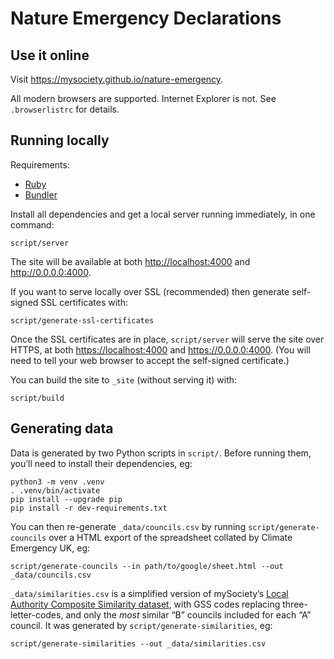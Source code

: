 # Nature Emergency Declarations

## Use it online

Visit <https://mysociety.github.io/nature-emergency>.

All modern browsers are supported. Internet Explorer is not. See `.browserlistrc` for details.

## Running locally

Requirements:

- [Ruby](https://www.ruby-lang.org/en/documentation/installation/)
- [Bundler](https://bundler.io/#getting-started)

Install all dependencies and get a local server running immediately, in one command:

    script/server

The site will be available at both <http://localhost:4000> and <http://0.0.0.0:4000>.

If you want to serve locally over SSL (recommended) then generate self-signed SSL certificates with:

    script/generate-ssl-certificates

Once the SSL certificates are in place, `script/server` will serve the site over HTTPS, at both <https://localhost:4000> and <https://0.0.0.0:4000>. (You will need to tell your web browser to accept the self-signed certificate.)

You can build the site to `_site` (without serving it) with:

    script/build

## Generating data

Data is generated by two Python scripts in `script/`. Before running them, you’ll need to install their dependencies, eg:

    python3 -m venv .venv
    . .venv/bin/activate
    pip install --upgrade pip
    pip install -r dev-requirements.txt

You can then re-generate `_data/councils.csv` by running `script/generate-councils` over a HTML export of the spreadsheet collated by Climate Emergency UK, eg:

    script/generate-councils --in path/to/google/sheet.html --out _data/councils.csv

`_data/similarities.csv` is a simplified version of mySociety’s [Local Authority Composite Similarity dataset](https://pages.mysociety.org/local-authority-similarity/datasets/composite_distance/latest), with GSS codes replacing three-letter-codes, and only the _most_ similar “B” councils included for each “A” council. It was generated by `script/generate-similarities`, eg:

    script/generate-similarities --out _data/similarities.csv
